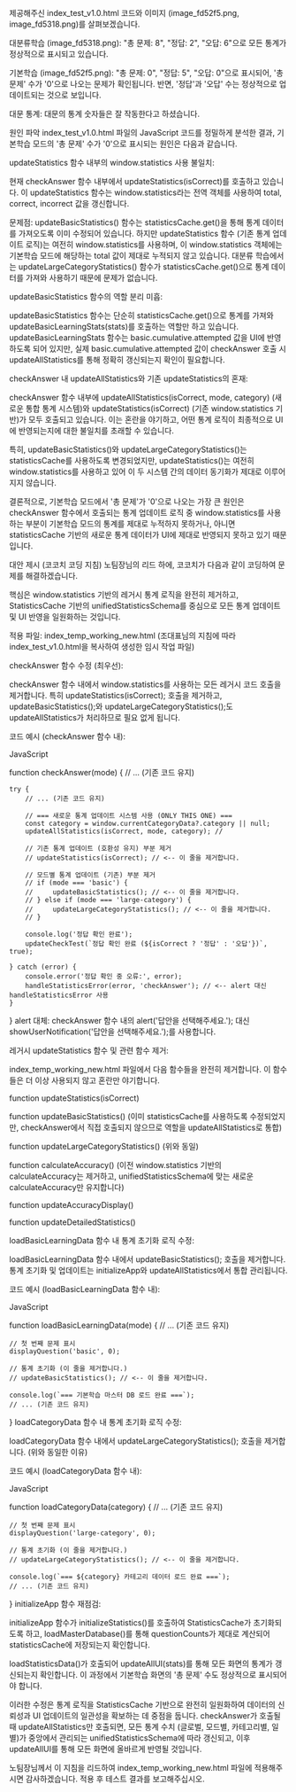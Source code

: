 제공해주신 index_test_v1.0.html 코드와 이미지 (image_fd52f5.png, image_fd5318.png)를 살펴보겠습니다.

대분류학습 (image_fd5318.png): "총 문제: 8", "정답: 2", "오답: 6"으로 모든 통계가 정상적으로 표시되고 있습니다.

기본학습 (image_fd52f5.png): "총 문제: 0", "정답: 5", "오답: 0"으로 표시되어, '총 문제' 수가 '0'으로 나오는 문제가 확인됩니다. 반면, '정답'과 '오답' 수는 정상적으로 업데이트되는 것으로 보입니다.

대문 통계: 대문의 통계 숫자들은 잘 작동한다고 하셨습니다.

원인 파악
index_test_v1.0.html 파일의 JavaScript 코드를 정밀하게 분석한 결과, 기본학습 모드의 '총 문제' 수가 '0'으로 표시되는 원인은 다음과 같습니다.

updateStatistics 함수 내부의 window.statistics 사용 불일치:

현재 checkAnswer 함수 내부에서 updateStatistics(isCorrect)를 호출하고 있습니다. 이 updateStatistics 함수는 window.statistics라는 전역 객체를 사용하여 total, correct, incorrect 값을 갱신합니다.

문제점: updateBasicStatistics() 함수는 statisticsCache.get()을 통해 통계 데이터를 가져오도록 이미 수정되어 있습니다. 하지만 updateStatistics 함수 (기존 통계 업데이트 로직)는 여전히 window.statistics를 사용하며, 이 window.statistics 객체에는 기본학습 모드에 해당하는 total 값이 제대로 누적되지 않고 있습니다. 대분류 학습에서는 updateLargeCategoryStatistics() 함수가 statisticsCache.get()으로 통계 데이터를 가져와 사용하기 때문에 문제가 없습니다.

updateBasicStatistics 함수의 역할 분리 미흡:

updateBasicStatistics 함수는 단순히 statisticsCache.get()으로 통계를 가져와 updateBasicLearningStats(stats)를 호출하는 역할만 하고 있습니다. updateBasicLearningStats 함수는 basic.cumulative.attempted 값을 UI에 반영하도록 되어 있지만, 실제 basic.cumulative.attempted 값이 checkAnswer 호출 시 updateAllStatistics를 통해 정확히 갱신되는지 확인이 필요합니다.

checkAnswer 내 updateAllStatistics와 기존 updateStatistics의 혼재:

checkAnswer 함수 내부에 updateAllStatistics(isCorrect, mode, category) (새로운 통합 통계 시스템)와 updateStatistics(isCorrect) (기존 window.statistics 기반)가 모두 호출되고 있습니다. 이는 혼란을 야기하고, 어떤 통계 로직이 최종적으로 UI에 반영되는지에 대한 불일치를 초래할 수 있습니다.

특히, updateBasicStatistics()와 updateLargeCategoryStatistics()는 statisticsCache를 사용하도록 변경되었지만, updateStatistics()는 여전히 window.statistics를 사용하고 있어 이 두 시스템 간의 데이터 동기화가 제대로 이루어지지 않습니다.

결론적으로, 기본학습 모드에서 '총 문제'가 '0'으로 나오는 가장 큰 원인은 checkAnswer 함수에서 호출되는 통계 업데이트 로직 중 window.statistics를 사용하는 부분이 기본학습 모드의 통계를 제대로 누적하지 못하거나, 아니면 statisticsCache 기반의 새로운 통계 데이터가 UI에 제대로 반영되지 못하고 있기 때문입니다.

대안 제시 (코코치 코딩 지침)
노팀장님의 리드 하에, 코코치가 다음과 같이 코딩하여 문제를 해결하겠습니다.

핵심은 window.statistics 기반의 레거시 통계 로직을 완전히 제거하고, StatisticsCache 기반의 unifiedStatisticsSchema를 중심으로 모든 통계 업데이트 및 UI 반영을 일원화하는 것입니다.

적용 파일: index_temp_working_new.html (조대표님의 지침에 따라 index_test_v1.0.html을 복사하여 생성한 임시 작업 파일)

checkAnswer 함수 수정 (최우선):

checkAnswer 함수 내에서 window.statistics를 사용하는 모든 레거시 코드 호출을 제거합니다. 특히 updateStatistics(isCorrect); 호출을 제거하고, updateBasicStatistics();와 updateLargeCategoryStatistics();도 updateAllStatistics가 처리하므로 필요 없게 됩니다.

코드 예시 (checkAnswer 함수 내):

JavaScript

function checkAnswer(mode) {
    // ... (기존 코드 유지)

    try {
        // ... (기존 코드 유지)

        // === 새로운 통계 업데이트 시스템 사용 (ONLY THIS ONE) ===
        const category = window.currentCategoryData?.category || null;
        updateAllStatistics(isCorrect, mode, category); //

        // 기존 통계 업데이트 (호환성 유지) 부분 제거
        // updateStatistics(isCorrect); // <-- 이 줄을 제거합니다.

        // 모드별 통계 업데이트 (기존) 부분 제거
        // if (mode === 'basic') {
        //     updateBasicStatistics(); // <-- 이 줄을 제거합니다.
        // } else if (mode === 'large-category') {
        //     updateLargeCategoryStatistics(); // <-- 이 줄을 제거합니다.
        // }

        console.log('정답 확인 완료');
        updateCheckTest(`정답 확인 완료 (${isCorrect ? '정답' : '오답'})`, true);

    } catch (error) {
        console.error('정답 확인 중 오류:', error);
        handleStatisticsError(error, 'checkAnswer'); // <-- alert 대신 handleStatisticsError 사용
    }
}
alert 대체: checkAnswer 함수 내의 alert('답안을 선택해주세요.'); 대신 showUserNotification('답안을 선택해주세요.');를 사용합니다.

레거시 updateStatistics 함수 및 관련 함수 제거:

index_temp_working_new.html 파일에서 다음 함수들을 완전히 제거합니다. 이 함수들은 더 이상 사용되지 않고 혼란만 야기합니다.

function updateStatistics(isCorrect)

function updateBasicStatistics() (이미 statisticsCache를 사용하도록 수정되었지만, checkAnswer에서 직접 호출되지 않으므로 역할을 updateAllStatistics로 통합)

function updateLargeCategoryStatistics() (위와 동일)

function calculateAccuracy() (이전 window.statistics 기반의 calculateAccuracy는 제거하고, unifiedStatisticsSchema에 맞는 새로운 calculateAccuracy만 유지합니다)

function updateAccuracyDisplay()

function updateDetailedStatistics()

loadBasicLearningData 함수 내 통계 초기화 로직 수정:

loadBasicLearningData 함수 내에서 updateBasicStatistics(); 호출을 제거합니다. 통계 초기화 및 업데이트는 initializeApp와 updateAllStatistics에서 통합 관리됩니다.

코드 예시 (loadBasicLearningData 함수 내):

JavaScript

function loadBasicLearningData(mode) {
    // ... (기존 코드 유지)

    // 첫 번째 문제 표시
    displayQuestion('basic', 0);

    // 통계 초기화 (이 줄을 제거합니다.)
    // updateBasicStatistics(); // <-- 이 줄을 제거합니다.

    console.log(`=== 기본학습 마스터 DB 로드 완료 ===`);
    // ... (기존 코드 유지)
}
loadCategoryData 함수 내 통계 초기화 로직 수정:

loadCategoryData 함수 내에서 updateLargeCategoryStatistics(); 호출을 제거합니다. (위와 동일한 이유)

코드 예시 (loadCategoryData 함수 내):

JavaScript

function loadCategoryData(category) {
    // ... (기존 코드 유지)

    // 첫 번째 문제 표시
    displayQuestion('large-category', 0);

    // 통계 초기화 (이 줄을 제거합니다.)
    // updateLargeCategoryStatistics(); // <-- 이 줄을 제거합니다.

    console.log(`=== ${category} 카테고리 데이터 로드 완료 ===`);
    // ... (기존 코드 유지)
}
initializeApp 함수 재점검:

initializeApp 함수가 initializeStatistics()를 호출하여 StatisticsCache가 초기화되도록 하고, loadMasterDatabase()를 통해 questionCounts가 제대로 계산되어 statisticsCache에 저장되는지 확인합니다.

loadStatisticsData()가 호출되어 updateAllUI(stats)를 통해 모든 화면의 통계가 갱신되는지 확인합니다. 이 과정에서 기본학습 화면의 '총 문제' 수도 정상적으로 표시되어야 합니다.

이러한 수정은 통계 로직을 StatisticsCache 기반으로 완전히 일원화하여 데이터의 신뢰성과 UI 업데이트의 일관성을 확보하는 데 중점을 둡니다. checkAnswer가 호출될 때 updateAllStatistics만 호출되면, 모든 통계 수치 (글로벌, 모드별, 카테고리별, 일별)가 중앙에서 관리되는 unifiedStatisticsSchema에 따라 갱신되고, 이후 updateAllUI를 통해 모든 화면에 올바르게 반영될 것입니다.

노팀장님께서 이 지침을 리드하여 index_temp_working_new.html 파일에 적용해주시면 감사하겠습니다. 적용 후 테스트 결과를 보고해주십시오.